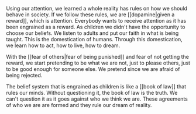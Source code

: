 Using our attention, we learned a whole reality has rules on how we should behave in society. If we follow these rules, we are [[dopamine|given a reward]], which is attention. Everybody wants to receive attention as it has been engrained as a reward. As children we didn't have the opportunity to choose our beliefs. We listen to adults and put our faith in what is being taught. This is the domestication of humans. Through this domestication, we learn how to act, how to live, how to dream. 

With the [[fear of others|fear of being punished]] and fear of not getting the reward, we start pretending to be what we are not, just to please others, just to be good enough for someone else. We pretend since we are afraid of being rejected.

The belief system that is engrained as children is like a [[book of law]] that rules our minds. Without questioning it, the book of law is the truth. We can't question it as it goes against who we think we are. These agreements of who we are are formed and they rule our dream of reality. 